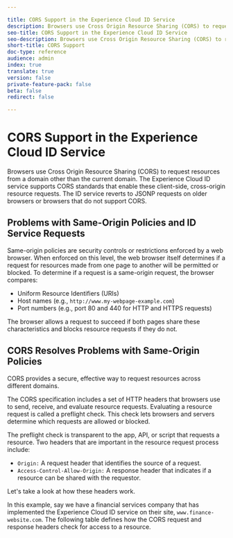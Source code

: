```yaml
---

title: CORS Support in the Experience Cloud ID Service
description: Browsers use Cross Origin Resource Sharing (CORS) to request resources from a domain other than the current domain.
seo-title: CORS Support in the Experience Cloud ID Service
seo-description: Browsers use Cross Origin Resource Sharing (CORS) to request resources from a domain other than the current domain.
short-title: CORS Support
doc-type: reference
audience: admin
index: true
translate: true
version: false
private-feature-pack: false
beta: false
redirect: false

---
```


<!--Meta Data Values

**Required Meta for search optimization and page data**

title: free text string

description: free text string

seo-title: free text string

seo-description: free text string

**Optional Meta for extended capabilities**

audience:
all (default), admin, developer, end-user
 
index: true (default), false
 
translate:
true (default), false
 
doc-type:
reference (default), tutorials

version:
false (default), Classic, Standard, 6.5, 6.4, 6.3, 6.2
 
private-feature-pack:
false (default), true
 
beta:
false (default), true
 
redirect:
false (default), pathname
-->

# CORS Support in the Experience Cloud ID Service

Browsers use Cross Origin Resource Sharing (CORS) to request resources from a domain other than the current domain. The Experience Cloud ID service supports CORS standards that enable these client-side, cross-origin resource requests. The ID service reverts to JSONP requests on older browsers or browsers that do not support CORS.

## Problems with Same-Origin Policies and ID Service Requests

Same-origin policies are security controls or restrictions enforced by a web browser. When enforced on this level, the web browser itself determines if a request for resources made from one page to another will be permitted or blocked. To determine if a request is a same-origin request, the browser compares:

+ Uniform Resource Identifiers (URIs)
+ Host names (e.g., `http://www.my-webpage-example.com`)
+ Port numbers (e.g., port 80 and 440 for HTTP and HTTPS requests)

The browser allows a request to succeed if both pages share these characteristics and blocks resource requests if they do not.

## CORS Resolves Problems with Same-Origin Policies

CORS provides a secure, effective way to request resources across different domains. 

The CORS specification includes a set of HTTP headers that browsers use to send, receive, and evaluate resource requests. Evaluating a resource request is called a preflight check. This check lets browsers and servers determine which requests are allowed or blocked. 

The preflight check is transparent to the app, API, or script that requests a resource. Two headers that are important in the resource request process include:

+ `Origin:` A request header that identifies the source of a request.
+ `Access-Control-Allow-Origin:` A response header that indicates if a resource can be shared with the requestor.

Let's take a look at how these headers work.

In this example, say we have a financial services company that has implemented the Experience Cloud ID service on their site, `www.finance-website.com`. The following table defines how the CORS request and response headers check for access to a resource.